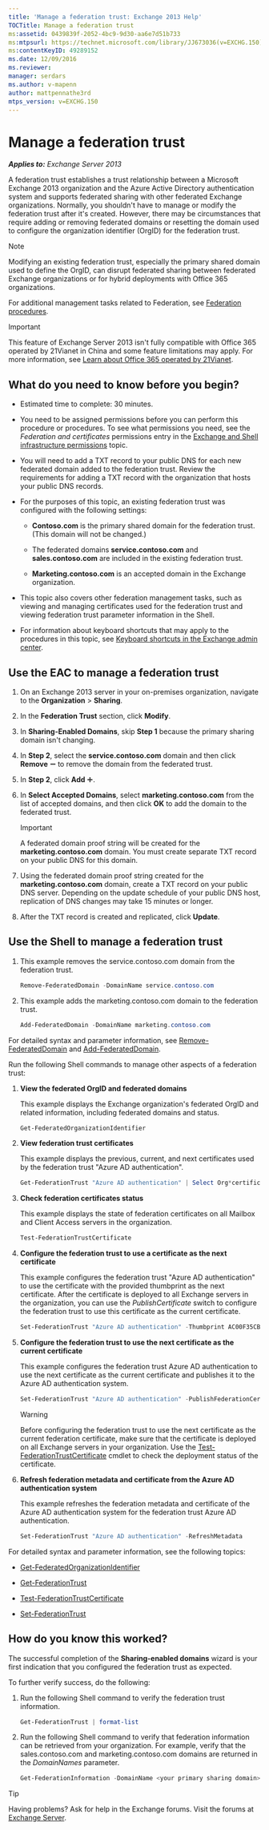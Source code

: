 ```yaml
---
title: 'Manage a federation trust: Exchange 2013 Help'
TOCTitle: Manage a federation trust
ms:assetid: 0439839f-2052-4bc9-9d30-aa6e7d51b733
ms:mtpsurl: https://technet.microsoft.com/library/JJ673036(v=EXCHG.150)
ms:contentKeyID: 49289152
ms.date: 12/09/2016
ms.reviewer: 
manager: serdars
ms.author: v-mapenn
author: mattpennathe3rd
mtps_version: v=EXCHG.150
---
```


# Manage a federation trust

_**Applies to:** Exchange Server 2013_

A federation trust establishes a trust relationship between a Microsoft Exchange 2013 organization and the Azure Active Directory authentication system and supports federated sharing with other federated Exchange organizations. Normally, you shouldn't have to manage or modify the federation trust after it's created. However, there may be circumstances that require adding or removing federated domains or resetting the domain used to configure the organization identifier (OrgID) for the federation trust.

> [!NOTE]
> Modifying an existing federation trust, especially the primary shared domain used to define the OrgID, can disrupt federated sharing between federated Exchange organizations or for hybrid deployments with Office 365 organizations.

For additional management tasks related to Federation, see [Federation procedures](federation-procedures-exchange-2013-help.md).

> [!IMPORTANT]
> This feature of Exchange Server 2013 isn't fully compatible with Office 365 operated by 21Vianet in China and some feature limitations may apply. For more information, see <A href="https://go.microsoft.com/fwlink/?linkid=313640">Learn about Office 365 operated by 21Vianet</A>.

## What do you need to know before you begin?

- Estimated time to complete: 30 minutes.

- You need to be assigned permissions before you can perform this procedure or procedures. To see what permissions you need, see the *Federation and certificates* permissions entry in the [Exchange and Shell infrastructure permissions](exchange-and-shell-infrastructure-permissions-exchange-2013-help.md) topic.

- You will need to add a TXT record to your public DNS for each new federated domain added to the federation trust. Review the requirements for adding a TXT record with the organization that hosts your public DNS records.

- For the purposes of this topic, an existing federation trust was configured with the following settings:

  - **Contoso.com** is the primary shared domain for the federation trust. (This domain will not be changed.)

  - The federated domains **service.contoso.com** and **sales.contoso.com** are included in the existing federation trust.

  - **Marketing.contoso.com** is an accepted domain in the Exchange organization.

- This topic also covers other federation management tasks, such as viewing and managing certificates used for the federation trust and viewing federation trust parameter information in the Shell.

- For information about keyboard shortcuts that may apply to the procedures in this topic, see [Keyboard shortcuts in the Exchange admin center](keyboard-shortcuts-in-the-exchange-admin-center-2013-help.md).

## Use the EAC to manage a federation trust

1. On an Exchange 2013 server in your on-premises organization, navigate to the **Organization** \> **Sharing**.

2. In the **Federation Trust** section, click **Modify**.

3. In **Sharing-Enabled Domains**, skip **Step 1** because the primary sharing domain isn't changing.

4. In **Step 2**, select the **service.contoso.com** domain and then click **Remove** ![Remove icon](images/Dd362328.479b6ced-8d64-4277-a725-f17fea202b28(EXCHG.150).gif "Remove icon") to remove the domain from the federated trust.

5. In **Step 2**, click **Add** ![Add Icon](images/JJ218640.c1e75329-d6d7-4073-a27d-498590bbb558(EXCHG.150).gif "Add Icon").

6. In **Select Accepted Domains**, select **marketing.contoso.com** from the list of accepted domains, and then click **OK** to add the domain to the federated trust.

    > [!IMPORTANT]
    > A federated domain proof string will be created for the <STRONG>marketing.contoso.com</STRONG> domain. You must create separate TXT record on your public DNS for this domain.

7. Using the federated domain proof string created for the **marketing.contoso.com** domain, create a TXT record on your public DNS server. Depending on the update schedule of your public DNS host, replication of DNS changes may take 15 minutes or longer.

8. After the TXT record is created and replicated, click **Update**.

## Use the Shell to manage a federation trust

1. This example removes the service.contoso.com domain from the federation trust.

    ```powershell
    Remove-FederatedDomain -DomainName service.contoso.com
    ```

2. This example adds the marketing.contoso.com domain to the federation trust.

    ```powershell
    Add-FederatedDomain -DomainName marketing.contoso.com
    ```

For detailed syntax and parameter information, see [Remove-FederatedDomain](https://technet.microsoft.com/library/dd298128\(v=exchg.150\)) and [Add-FederatedDomain](https://technet.microsoft.com/library/dd351208\(v=exchg.150\)).

Run the following Shell commands to manage other aspects of a federation trust:

1. **View the federated OrgID and federated domains**

    This example displays the Exchange organization's federated OrgID and related information, including federated domains and status.

    ```powershell
    Get-FederatedOrganizationIdentifier
    ```

2. **View federation trust certificates**

    This example displays the previous, current, and next certificates used by the federation trust "Azure AD authentication".

    ```powershell
    Get-FederationTrust "Azure AD authentication" | Select Org*certificate
    ```

3. **Check federation certificates status**

    This example displays the state of federation certificates on all Mailbox and Client Access servers in the organization.

    ```powershell
    Test-FederationTrustCertificate
    ```

4. **Configure the federation trust to use a certificate as the next certificate**

    This example configures the federation trust "Azure AD authentication" to use the certificate with the provided thumbprint as the next certificate. After the certificate is deployed to all Exchange servers in the organization, you can use the *PublishCertificate* switch to configure the federation trust to use this certificate as the current certificate.

    ```powershell
    Set-FederationTrust "Azure AD authentication" -Thumbprint AC00F35CBA8359953F4126E0984B5CCAFA2F4F17
    ```

5. **Configure the federation trust to use the next certificate as the current certificate**

    This example configures the federation trust Azure AD authentication to use the next certificate as the current certificate and publishes it to the Azure AD authentication system.

    ```powershell
    Set-FederationTrust "Azure AD authentication" -PublishFederationCertificate
    ```

    > [!WARNING]
    > Before configuring the federation trust to use the next certificate as the current federation certificate, make sure that the certificate is deployed on all Exchange servers in your organization. Use the <A href="https://technet.microsoft.com/library/dd335228(v=exchg.150)">Test-FederationTrustCertificate</A> cmdlet to check the deployment status of the certificate.

6. **Refresh federation metadata and certificate from the Azure AD authentication system**

    This example refreshes the federation metadata and certificate of the Azure AD authentication system for the federation trust Azure AD authentication.

    ```powershell
    Set-FederationTrust "Azure AD authentication" -RefreshMetadata
    ```

For detailed syntax and parameter information, see the following topics:

- [Get-FederatedOrganizationIdentifier](https://technet.microsoft.com/library/dd298149\(v=exchg.150\))

- [Get-FederationTrust](https://technet.microsoft.com/library/dd351262\(v=exchg.150\))

- [Test-FederationTrustCertificate](https://technet.microsoft.com/library/dd335228\(v=exchg.150\))

- [Set-FederationTrust](https://technet.microsoft.com/library/dd298034\(v=exchg.150\))

## How do you know this worked?

The successful completion of the **Sharing-enabled domains** wizard is your first indication that you configured the federation trust as expected.

To further verify success, do the following:

1. Run the following Shell command to verify the federation trust information.

    ```powershell
    Get-FederationTrust | format-list
    ```

2. Run the following Shell command to verify that federation information can be retrieved from your organization. For example, verify that the sales.contoso.com and marketing.contoso.com domains are returned in the *DomainNames* parameter.

    ```powershell
    Get-FederationInformation -DomainName <your primary sharing domain>
    ```

> [!TIP]
> Having problems? Ask for help in the Exchange forums. Visit the forums at [Exchange Server](https://go.microsoft.com/fwlink/p/?linkid=60612).
